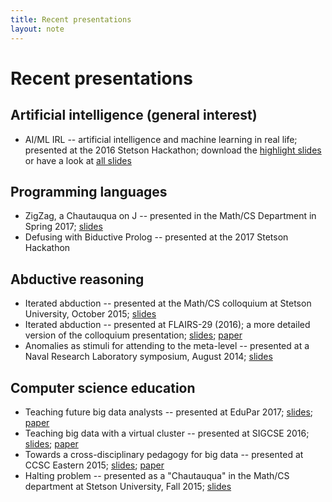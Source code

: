 ```yaml
---
title: Recent presentations
layout: note
---
```


# Recent presentations

## Artificial intelligence (general interest)

- AI/ML IRL -- artificial intelligence and machine learning in real life; presented at the 2016 Stetson Hackathon; download the [highlight slides](../downloads/eckroth-ai-irl-stetson-hackathon-2016-content-slides.pdf) or have a look at [all slides](../downloads/eckroth-ai-irl-stetson-hackathon-2016.pdf)

## Programming languages

- ZigZag, a Chautauqua on J -- presented in the Math/CS Department in Spring 2017; [slides](../chautauquas/zigzag-justnotes.pdf)
- Defusing with Biductive Prolog -- presented at the 2017 Stetson Hackathon

## Abductive reasoning

- Iterated abduction -- presented at the Math/CS colloquium at Stetson University, October 2015; [slides](../downloads/eckroth-stetson-mathcs-colloquium-oct-2015-iterated-abduction.pdf)
- Iterated abduction -- presented at FLAIRS-29 (2016); a more detailed version of the colloquium presentation; [slides](../downloads/eckroth-flairs-29-iterated-abduction.pdf); [paper](../downloads/eckroth-iterated-abduction-flairs-29.pdf)
- Anomalies as stimuli for attending to the meta-level -- presented at a Naval Research Laboratory symposium, August 2014; [slides](../downloads/eckroth-nrl2014.pdf)


## Computer science education

- Teaching future big data analysts -- presented at EduPar 2017; [slides](../downloads/eckroth-edupar17-teaching-future-big-data-analysts.pdf); [paper](../downloads/eckroth-edupar-17.pdf)
- Teaching big data with a virtual cluster -- presented at SIGCSE 2016; [slides](../downloads/eckroth-sigcse-teaching-big-data-with-a-virtual-cluster.pdf); [paper](../downloads/eckroth-sigcse-2016.pdf)
- Towards a cross-disciplinary pedagogy for big data -- presented at CCSC Eastern 2015; [slides](../downloads/eckroth-ccsc-eastern-2015.pdf); [paper](../downloads/eckroth-big-data-pedagogy-ccsc-eastern-2015-final.pdf)
- Halting problem -- presented as a "Chautauqua" in the Math/CS department at Stetson University, Fall 2015; [slides](../chautauquas/eckroth-halting-problem.pdf)

